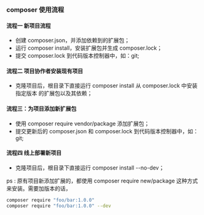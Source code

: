 ### composer 使用流程

#### 流程一 新项目流程
* 创建 composer.json，并添加依赖到的扩展包；
* 运行 composer install，安装扩展包并生成 composer.lock；
* 提交 composer.lock 到代码版本控制器中，如：git;
#### 流程二 项目协作者安装现有项目
*  克隆项目后，根目录下直接运行 composer install 从 composer.lock 中安装 指定版本 的扩展包以及其依赖；
#### 流程三：为项目添加新扩展包
* 使用 composer require vendor/package 添加扩展包；
* 提交更新后的 composer.json 和 composer.lock 到代码版本控制器中，如：git;
#### 流程四 线上部署新项目
*  克隆项目后，根目录下直接运行 composer install --no-dev；

ps : 原有项目新添加扩展的，都使用 composer require new/package 这种方式来安装。需要加版本的话，
```bash
composer require "foo/bar:1.0.0"
composer require "foo/bar:1.0.0" --dev
```

